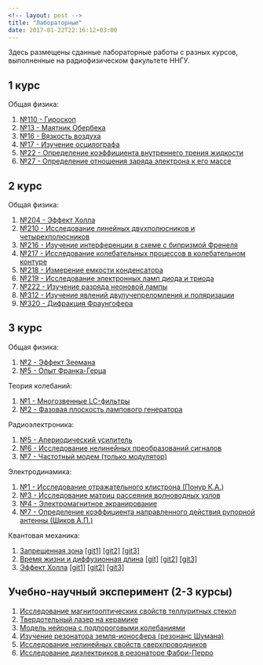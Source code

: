 ```yaml
---
<!-- layout: post -->
title: "Лабораторные"
date: 2017-01-22T22:16:12+03:00
---
```


Здесь размещены сданные лабораторные работы с разных курсов, выполненные на радиофизическом факультете ННГУ. 


## 1 курс
Общая физика:

1. [№110 - Гироскоп](/lab_pdf/1/110-giroskop.pdf)
1. [№13 - Маятник Обербека](/lab_pdf/1/13-mayatnik_oberbeka.pdf)
1. [№16 - Вязкость воздуха](/lab_pdf/1/16-vyazkostj_vozduha.pdf)
1. [№17 - Изучение осцилографа](/lab_pdf/1/17-izuchenie_oscilografa.pdf)
1. [№22 - Определение коэффициента внутреннего трения жидкости](/lab_pdf/1/22-opredelenie_koefficienta_vnutrennego_treniya_zhidkosti.pdf)
1. [№27 - Определение отношения заряда электрона к его массе](/lab_pdf/1/27-opredelenie_otnosheniya_zaryada_elektrona_k_ego_masse.pdf)

<!-- more -->

## 2 курс
Общая физика:

1. [№204 - Эффект Холла](/lab_pdf/2/204-effekt_holla.pdf)
1. [№210 - Исследование линейных двухполюсников и четырехполюсников](/lab_pdf/2/210-issledovanie_lineynyh_dvuhpolyusnikov_i_chetyrehpolyusnikov.pdf)
1. [№216 - Изучение интерференции в схеме с бипризмой Френеля](/lab_pdf/2/216-izuchenie_interferencii_v_sheme_s_biprizmoy_frenelya.pdf)
1. [№217 - Исследование колебательных процессов в колебательном контуре](/lab_pdf/2/217-issledovanie_kolebateljnyh_processov_v_kolebateljnom_konture.pdf)
1. [№218 - Измерение емкости конденсатора](/lab_pdf/2/218-izmerenie_emkosti_kondensatora.pdf)
1. [№219 - Исследование электронных ламп диода и триода](/lab_pdf/2/219-issledovanie_elektronnyh_lamp_dioda_i_trioda.pdf)
1. [№222 - Изучение разряда неоновой лампы](/lab_pdf/2/222-izuchenie_razryada_neonovoy_lampy.pdf)
1. [№312 - Изучение явлений двулучепреломления и поляризации](/lab_pdf/2/312-izuchenie_yavleniy_dvulucheprelomleniya_i_polyarizacii.pdf)
1. [№320 - Дифракция Фраунгофера](/lab_pdf/2/320-difrakciya_fraungofera.pdf)

## 3 курс
Общая физика:

1. [№2 - Эффект Зеемана](/lab_pdf/3/2-effekt_zeemana.pdf)
1. [№5 - Опыт Франка-Герца](/lab_pdf/3/5-opyt_franka-gerca.pdf)

Теория колебаний:

1. [№1 - Многозвенные LC-фильтры](/lab_pdf/3/1-mnogozvennye_LC-filjtry.pdf)
1. [№2 - Фазовая плоскость лампового генератора](/lab_pdf/3/2-fazovaya_ploskostj_lampovogo_generatora.pdf)

Радиоэлектроника:

1. [№5 - Апериодический усилитель](/lab_pdf/3/5-aperiodicheskiy_usilitelj.pdf)
1. [№6 - Исследование нелинейных преобразований сигналов](/lab_pdf/3/6-issledovanie_nelineynyh_preobrazovaniy_signalov.pdf)
1. [№7 - Частотный модем (только модулятор)](/lab_pdf/3/fmodem.pdf)

Электродинамика:

1. [№1 - Исследование отражательного клистрона (Понур К.А.)](https://github.com/KirillPonur/klystron/raw/Kirill/klystron.pdf)
1. [№3 - Исследование матриц рассеяния волноводных узлов](https://github.com/FedorSarafanov/six_poles/raw/master/six_poles.pdf)
1. [№4 - Электромагнитное экранирование](https://github.com/FedorSarafanov/em_shielding/raw/master/emshielding.pdf)
1. [№7 - Определение коэффициента направленного действия рупорной антенны (Шиков А.П.)](https://github.com/BigBigGamer/antennas_directional_factor/raw/master/dir_factor_lab.pdf)

Квантовая механика:

1. [Запрещенная зона](/lab_pdf/qm/bandgap.pdf) [[git1]](https://github.com/FedorSarafanov/BandGap) [[git2]](https://github.com/BigBigGamer/Band-Gap/) [[git3]](https://github.com/KirillPonur/Zone)
1. [Время жизни и диффузионная длина](/lab_pdf/qm/lifetime.pdf) [[git]](https://github.com/FedorSarafanov/CarrierLifeTime) [[git2]](https://github.com/BigBigGamer/CarrierLifeTime) [[git3]](https://github.com/KirillPonur/CarrierLifeTime)
1. [Эффект Холла](/lab_pdf/qm/hall.pdf) [[git1]](https://github.com/FedorSarafanov/quant-hall-effect)  [[git2]](https://github.com/BigBigGamer/quant-hall-effect)
[[git3]](https://github.com/KirillPonur/quant-hall-effect)




## Учебно-научный эксперимент (2-3 курсы)

1. [Исследование магнитооптических свойств теллуритных стекол](/lab_pdf/une/une_issledovanie_magnitoopticheskih_svoystv_telluritnyh_stekol.pdf)
1. [Твердотельный лазер на керамике](/lab_pdf/une/une_tverdoteljnyy_lazer_na_keramike.pdf)
1. [Модель нейрона с подпороговыми колебаниями](/lab_pdf/une/une_modelj_neyrona_s_podporogovymi_kolebaniyami.pdf)
1. [Изучение резонатора земля-ионосфера (резонанс Шумана)](/lab_pdf/une/une_izuchenie_rezonatora_zemlya-ionosfera_(rezonans_shumana).pdf)
1. [Исследование нелинейных свойств сверхпроводников](/lab_pdf/une/une_issledovanie_nelineynyh_svoystv_sverhprovodnikov.pdf)
1. [Исследование диэлектриков в резонаторе Фабри-Перро](/lab_pdf/une/une_issledovanie_dielektrikov_v_rezonatore_fabri-perro.pdf)